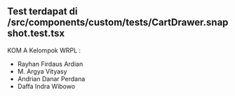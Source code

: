 ## Test terdapat di /src/components/custom/__tests__/CartDrawer.snapshot.test.tsx

KOM A
Kelompok WRPL : 
- Rayhan Firdaus Ardian
- M. Argya Vityasy
- Andrian Danar Perdana
- Daffa Indra Wibowo
